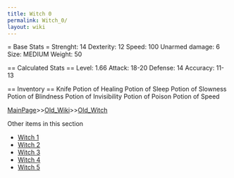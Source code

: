 ```yaml
---
title: Witch 0
permalink: Witch_0/
layout: wiki
---
```

= Base Stats =
 Strenght: 14
 Dexterity: 12
 Speed: 100
 Unarmed damage: 6
 Size: MEDIUM
 Weight: 50

== Calculated Stats ==
 Level: 1.66
 Attack: 18-20
 Defense: 14
 Accuracy: 11-13

== Inventory ==
 Knife
 Potion of Healing
 Potion of Sleep
 Potion of Slowness
 Potion of Blindness
 Potion of Invisibility
 Potion of Poison
 Potion of Speed

[MainPage](/keeperrl_wiki/ "wikilink")>>[Old_Wiki](/keeperrl_wiki/Old_Wiki "wikilink")>>[Old_Witch](/keeperrl_wiki/Old_Witch "wikilink")

Other items in this section
-    [Witch 1](/keeperrl_wiki/Witch_1 "wikilink")
-    [Witch 2](/keeperrl_wiki/Witch_2 "wikilink")
-    [Witch 3](/keeperrl_wiki/Witch_3 "wikilink")
-    [Witch 4](/keeperrl_wiki/Witch_4 "wikilink")
-    [Witch 5](/keeperrl_wiki/Witch_5 "wikilink")
